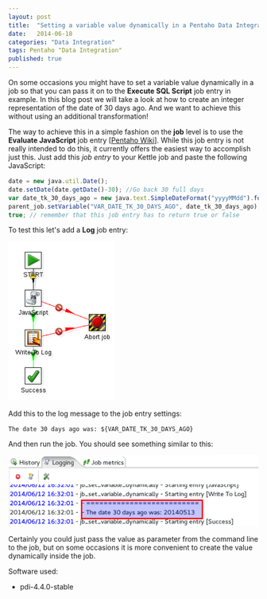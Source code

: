 ```yaml
---
layout: post
title:  "Setting a variable value dynamically in a Pentaho Data Integration job"
date:   2014-06-18
categories: "Data Integration"
tags: Pentaho "Data Integration"
published: true
---
```


On some occasions you might have to set a variable value dynamically in a job so that you can pass it on to the **Execute SQL Script** job entry in example. In this blog post we will take a look at how to create an integer representation of the date of 30 days ago. And we want to achieve this without using an additional transformation!

The way to achieve this in a simple fashion on the **job** level is to use the **Evaluate JavaScript** job entry \[[Pentaho Wiki](http://wiki.pentaho.com/display/EAI/Evaluating+conditions+in+The+JavaScript+job+entry)\]. While this job entry is not really intended to do this, it currently offers the easiest way to accomplish just this. Just add this *job entry* to your Kettle job and paste the following JavaScript:

```javascript
date = new java.util.Date();
date.setDate(date.getDate()-30); //Go back 30 full days
var date_tk_30_days_ago = new java.text.SimpleDateFormat("yyyyMMdd").format(date);
parent_job.setVariable("VAR_DATE_TK_30_DAYS_AGO", date_tk_30_days_ago);
true; // remember that this job entry has to return true or false
```

To test this let's add a **Log** job entry:

![](/images/pentaho-job-set-variable-dynamically-1.png)

Add this to the log message to the job entry settings:

```
The date 30 days ago was: ${VAR_DATE_TK_30_DAYS_AGO}
```

And then run the job. You should see something similar to this:

![](/images/pentaho-job-set-variable-dynamically-2.png)

Certainly you could just pass the value as parameter from the command line to the job, but on some occasions it is more convenient to create the value dynamically inside the job.

Software used:
- pdi-4.4.0-stable

